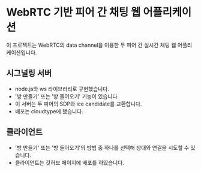# WebRTC 기반 피어 간 채팅 웹 어플리케이션

이 프로젝트는 WebRTC의 data channel을 이용한 두 피어 간 실시간 채팅 웹 어플리케이션입니다.

## 시그널링 서버
- node.js와 ws 라이브러리로 구현했습니다.
- '방 만들기' 또는 '방 들어오기' 기능이 있습니다.
- 이 서버는 두 피어의 SDP와 ice candidate를 교환합니다.
- 배포는 cloudtype에 했습니다.

## 클라이언트
- '방 만들기' 또는 '방 들어오기'의 방법 중 하나를 선택해 상대와 연결을 시도할 수 있습니다.
- 클라이언트는 깃허브 페이지에 배포를 하였습니다.